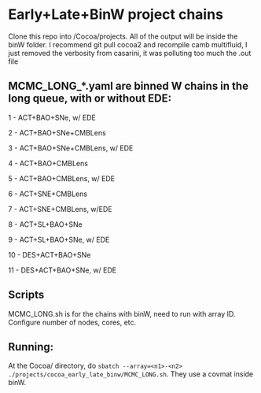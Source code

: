 # Early+Late+BinW project chains
Clone this repo into /Cocoa/projects. All of the output will be inside the binW folder.
I recommend git pull cocoa2 and recompile camb multifluid, I just removed the verbosity from casarini, it was polluting too much the .out file
## MCMC_LONG_*.yaml are binned W chains in the long queue, with or without EDE:
1 - ACT+BAO+SNe, w/ EDE

2 - ACT+BAO+SNe+CMBLens

3 - ACT+BAO+SNe+CMBLens, w/ EDE

4 - ACT+BAO+CMBLens

5 - ACT+BAO+CMBLens, w/ EDE

6 - ACT+SNE+CMBLens

7 - ACT+SNE+CMBLens, w/EDE

8 - ACT+SL+BAO+SNe

9 - ACT+SL+BAO+SNe, w/ EDE

10 - DES+ACT+BAO+SNe

11 - DES+ACT+BAO+SNe, w/ EDE

## Scripts
MCMC_LONG.sh is for the chains with binW, need to run with array ID. Configure number of nodes, cores, etc.
## Running:
At the Cocoa/ directory, do `sbatch --array=<n1>-<n2> ./projects/cocoa_early_late_binw/MCMC_LONG.sh`. They use a covmat inside binW.
